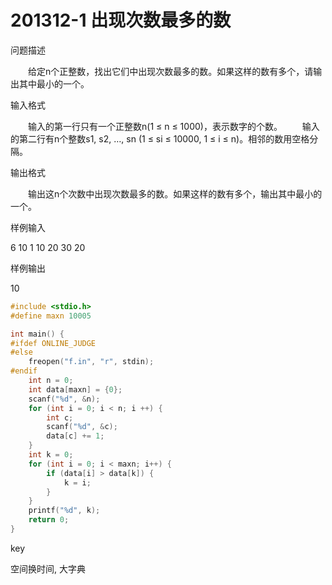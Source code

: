 # 201312-1 出现次数最多的数

问题描述

　　给定n个正整数，找出它们中出现次数最多的数。如果这样的数有多个，请输出其中最小的一个。

输入格式

　　输入的第一行只有一个正整数n(1 ≤ n ≤ 1000)，表示数字的个数。
　　输入的第二行有n个整数s1, s2, …, sn (1 ≤ si ≤ 10000, 1 ≤ i ≤ n)。相邻的数用空格分隔。

输出格式

　　输出这n个次数中出现次数最多的数。如果这样的数有多个，输出其中最小的一个。

样例输入

6
10 1 10 20 30 20

样例输出

10

```c
#include <stdio.h>
#define maxn 10005

int main() {
#ifdef ONLINE_JUDGE
#else
    freopen("f.in", "r", stdin);
#endif
    int n = 0;
    int data[maxn] = {0};
    scanf("%d", &n);
    for (int i = 0; i < n; i ++) {
        int c;
        scanf("%d", &c);
        data[c] += 1;
    }
    int k = 0;
    for (int i = 0; i < maxn; i++) {
        if (data[i] > data[k]) {
            k = i;
        }
    }
    printf("%d", k);
    return 0;
}
```

key

空间换时间, 大字典

